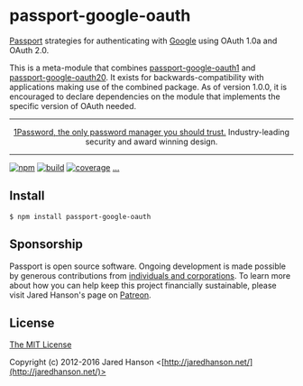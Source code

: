 # passport-google-oauth

[Passport](http://passportjs.org/) strategies for authenticating with [Google](http://www.google.com/)
using OAuth 1.0a and OAuth 2.0.

This is a meta-module that combines [passport-google-oauth1](https://github.com/jaredhanson/passport-google-oauth1)
and [passport-google-oauth20](https://github.com/jaredhanson/passport-google-oauth2).
It exists for backwards-compatibility with applications making use of the
combined package.  As of version 1.0.0, it is encouraged to declare dependencies
on the module that implements the specific version of OAuth needed.

---

<p align="center"><a href="http://www.tkqlhce.com/click-8907558-13433666" target="_top">1Password, the only password manager you should trust.</a> Industry-leading security and award winning design.</p>

---

[![npm](https://img.shields.io/npm/v/passport-google-oauth.svg)](https://www.npmjs.com/package/passport-google-oauth)
[![build](https://img.shields.io/travis/jaredhanson/passport-google-oauth.svg)](https://travis-ci.org/jaredhanson/passport-google-oauth)
[![coverage](https://img.shields.io/coveralls/jaredhanson/passport-google-oauth.svg)](https://coveralls.io/github/jaredhanson/passport-google-oauth)
[...](https://github.com/jaredhanson/passport-google-oauth/wiki/Status)

## Install

    $ npm install passport-google-oauth

## Sponsorship

Passport is open source software.  Ongoing development is made possible by
generous contributions from [individuals and corporations](https://github.com/jaredhanson/passport/blob/master/SPONSORS.md).
To learn more about how you can help keep this project financially sustainable,
please visit Jared Hanson's page on [Patreon](https://www.patreon.com/jaredhanson).

## License

[The MIT License](http://opensource.org/licenses/MIT)

Copyright (c) 2012-2016 Jared Hanson <[http://jaredhanson.net/](http://jaredhanson.net/)>
